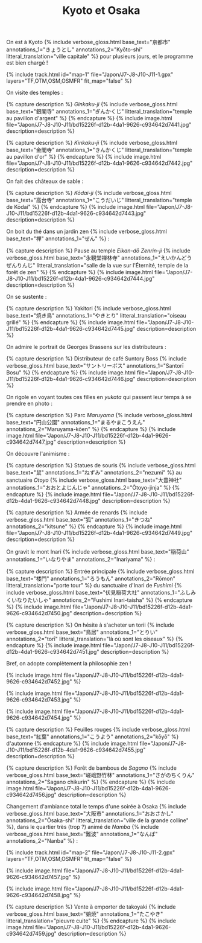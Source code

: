 ﻿---
title: "Kyoto et Osaka"
permalink: /Japon/J7-J8-J10-J11/
sidebar:
  nav: "japon"
enable_tracks: true
---

On est à Kyoto
{% include verbose_gloss.html base_text="京都市" annotations_1="きょうとし" annotations_2="Kyōto-shi" litteral_translation="ville capitale" %}
pour plusieurs jours, et le programme est bien chargé !

{% include track.html id="map-1" file="Japon/J7-J8-J10-J11-1.gpx" layers="TF,OTM,OSM,OSMFR" fit_map="false" %}

On visite des temples :

{% capture description %}
*Ginkaku-ji*
{% include verbose_gloss.html base_text="銀閣寺" annotations_1="ぎんかくじ" litteral_translation="temple au pavillon d'argent" %}
{% endcapture %}
{% include image.html file="Japon/J7-J8-J10-J11/bd15226f-d12b-4da1-9626-c934642d7441.jpg" description=description %}

{% capture description %}
*Kinkaku-ji*
{% include verbose_gloss.html base_text="金閣寺" annotations_1="きんかくじ" litteral_translation="temple au pavillon d'or" %}
{% endcapture %}
{% include image.html file="Japon/J7-J8-J10-J11/bd15226f-d12b-4da1-9626-c934642d7442.jpg" description=description %}

On fait des châteaux de sable :

{% capture description %}
*Kōdai-ji*
{% include verbose_gloss.html base_text="高台寺" annotations_1="こうだいじ" litteral_translation="temple de Kōdai" %}
{% endcapture %}
{% include image.html file="Japon/J7-J8-J10-J11/bd15226f-d12b-4da1-9626-c934642d7443.jpg" description=description %}

On boit du thé dans un jardin zen
{% include verbose_gloss.html base_text="禅" annotations_1="ぜん" %} :

{% capture description %}
Pause au temple *Eikan-dō Zenrin-ji*
{% include verbose_gloss.html base_text="永観堂禅林寺" annotations_1="えいかんどうぜんりんじ" litteral_translation="salle de la vue sur l'Éternité, temple de la forêt de zen" %}
{% endcapture %}
{% include image.html file="Japon/J7-J8-J10-J11/bd15226f-d12b-4da1-9626-c934642d7444.jpg" description=description %}

On se sustente :

{% capture description %}
Yakitori
{% include verbose_gloss.html base_text="焼き鳥" annotations_1="やきとり" litteral_translation="oiseau grillé" %}
{% endcapture %}
{% include image.html file="Japon/J7-J8-J10-J11/bd15226f-d12b-4da1-9626-c934642d7445.jpg" description=description %}

On admire le portrait de Georges Brassens sur les distributeurs :

{% capture description %}
Distributeur de café Suntory Boss
{% include verbose_gloss.html base_text="サントリーボス" annotations_1="Santorī Bosu" %}
{% endcapture %}
{% include image.html file="Japon/J7-J8-J10-J11/bd15226f-d12b-4da1-9626-c934642d7446.jpg" description=description %}

On rigole en voyant toutes ces filles en *yukata* qui passent leur temps à se prendre en photo :

{% capture description %}
Parc *Maruyama*
{% include verbose_gloss.html base_text="円山公園" annotations_1="まるやまこうえん" annotations_2="Maruyama-kōen" %}
{% endcapture %}
{% include image.html file="Japon/J7-J8-J10-J11/bd15226f-d12b-4da1-9626-c934642d7447.jpg" description=description %}

On découvre l'animisme :

{% capture description %}
Statues de souris
{% include verbose_gloss.html base_text="鼠" annotations_1="ねずみ" annotations_2="nezumi" %}
au sanctuaire *Otoyo*
{% include verbose_gloss.html base_text="大豊神社" annotations_1="おおとよじんじゃ" annotations_2="Ōtoyo-jinja" %}
{% endcapture %}
{% include image.html file="Japon/J7-J8-J10-J11/bd15226f-d12b-4da1-9626-c934642d7448.jpg" description=description %}

{% capture description %}
Armée de renards
{% include verbose_gloss.html base_text="狐" annotations_1="きつね" annotations_2="kitsune" %}
{% endcapture %}
{% include image.html file="Japon/J7-J8-J10-J11/bd15226f-d12b-4da1-9626-c934642d7449.jpg" description=description %}

On gravit le mont Inari
{% include verbose_gloss.html base_text="稲荷山" annotations_1="いなりやま" annotations_2="Inariyama" %} :

{% capture description %}
Entrée principale
{% include verbose_gloss.html base_text="楼門" annotations_1="ろうもん" annotations_2="Rōmon" litteral_translation="porte tour" %}
du sanctuaire d'Inari de *Fushimi*
{% include verbose_gloss.html base_text="伏見稲荷大社" annotations_1="ふしみくいなりたいしゃ" annotations_2="Fushimi Inari-taisha" %}
{% endcapture %}
{% include image.html file="Japon/J7-J8-J10-J11/bd15226f-d12b-4da1-9626-c934642d7450.jpg" description=description %}

{% capture description %}
On hésite à s'acheter un torii
{% include verbose_gloss.html base_text="鳥居" annotations_1="とりい" annotations_2="torī" litteral_translation="là où sont les oiseaux" %}
{% endcapture %}
{% include image.html file="Japon/J7-J8-J10-J11/bd15226f-d12b-4da1-9626-c934642d7451.jpg" description=description %}

Bref, on adopte complètement la philosophie zen !

{% include image.html file="Japon/J7-J8-J10-J11/bd15226f-d12b-4da1-9626-c934642d7452.jpg" %}

{% include image.html file="Japon/J7-J8-J10-J11/bd15226f-d12b-4da1-9626-c934642d7453.jpg" %}

{% include image.html file="Japon/J7-J8-J10-J11/bd15226f-d12b-4da1-9626-c934642d7454.jpg" %}

{% capture description %}
Feuilles rouges
{% include verbose_gloss.html base_text="紅葉" annotations_1="こうよう" annotations_2="kōyō" %}
d'automne
{% endcapture %}
{% include image.html file="Japon/J7-J8-J10-J11/bd15226f-d12b-4da1-9626-c934642d7455.jpg" description=description %}

{% capture description %}
Forêt de bambous de *Sagano*
{% include verbose_gloss.html base_text="嵯峨野竹林" annotations_1="さがのちくりん" annotations_2="Sagano chikurin" %}
{% endcapture %}
{% include image.html file="Japon/J7-J8-J10-J11/bd15226f-d12b-4da1-9626-c934642d7456.jpg" description=description %}

Changement d'ambiance total le temps d'une soirée à Osaka
{% include verbose_gloss.html base_text="大阪市" annotations_1="おおさかし" annotations_2="Ōsaka-shi" litteral_translation="ville de la grande colline" %},
dans le quartier très (trop ?) animé de *Namba*
{% include verbose_gloss.html base_text="難波" annotations_1="なんば" annotations_2="Nanba" %} :

{% include track.html id="map-2" file="Japon/J7-J8-J10-J11-2.gpx" layers="TF,OTM,OSM,OSMFR" fit_map="false" %}

{% include image.html file="Japon/J7-J8-J10-J11/bd15226f-d12b-4da1-9626-c934642d7457.jpg" %}

{% include image.html file="Japon/J7-J8-J10-J11/bd15226f-d12b-4da1-9626-c934642d7458.jpg" %}

{% capture description %}
Vente à emporter de takoyaki
{% include verbose_gloss.html base_text="蛸焼" annotations_1="たこやき" litteral_translation="pieuvre cuite" %}
{% endcapture %}
{% include image.html file="Japon/J7-J8-J10-J11/bd15226f-d12b-4da1-9626-c934642d7459.jpg" description=description %}
